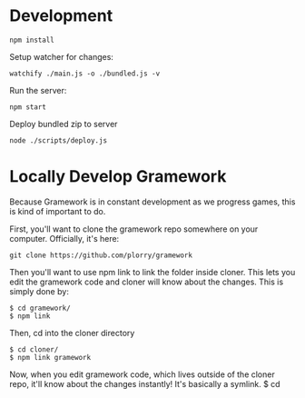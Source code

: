 Development
====

    npm install

Setup watcher for changes:

    watchify ./main.js -o ./bundled.js -v

Run the server:

    npm start

Deploy bundled zip to server

    node ./scripts/deploy.js

Locally Develop Gramework
=====

Because Gramework is in constant development as we progress games, this is kind
of important to do.

First, you'll want to clone the gramework repo somewhere on your computer. Officially, it's here:

    git clone https://github.com/plorry/gramework

Then you'll want to use npm link to link the folder inside cloner. This lets you
edit the gramework code and cloner will know about the changes. This is simply
done by:

    $ cd gramework/
    $ npm link

Then, cd into the cloner directory

    $ cd cloner/
    $ npm link gramework

Now, when you edit gramework code, which lives outside of the cloner repo, it'll
know about the changes instantly! It's basically a symlink.
    $ cd 

